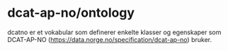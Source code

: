 # dcat-ap-no/ontology

dcatno er et vokabular som definerer enkelte klasser og egenskaper som DCAT-AP-NO (https://data.norge.no/specification/dcat-ap-no) bruker.
